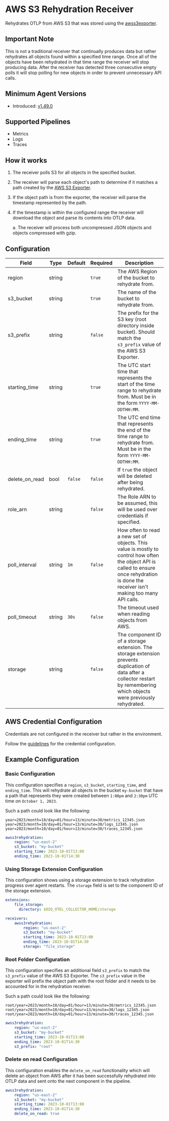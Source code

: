 # AWS S3 Rehydration Receiver
Rehydrates OTLP from AWS S3 that was stored using the [awss3exporter](https://github.com/open-telemetry/opentelemetry-collector-contrib/blob/v0.98.0/exporter/awss3exporter/README.md).

## Important Note
This is not a traditional receiver that continually produces data but rather rehydrates all objects found within a specified time range. Once all of the objects have been rehydrated in that time range the receiver will stop producing data. After the receiver has detected three consecutive empty polls it will stop polling for new objects in order to prevent unnecessary API calls.

## Minimum Agent Versions
- Introduced: [v1.49.0](https://github.com/observIQ/bindplane-otel-collector/releases/tag/v1.49.0)

## Supported Pipelines
- Metrics
- Logs
- Traces

## How it works
1. The receiver polls S3 for all objects in the specified bucket.
2. The receiver will parse each object's path to determine if it matches a path created by the [AWS S3 Exporter](https://github.com/open-telemetry/opentelemetry-collector-contrib/blob/v0.98.0/exporter/awss3exporter/README.md#example-configuration).
3. If the object path is from the exporter, the receiver will parse the timestamp represented by the path.
4. If the timestamp is within the configured range the receiver will download the object and parse its contents into OTLP data.

    a. The receiver will process both uncompressed JSON objects and objects compressed with gzip.

## Configuration
| Field              | Type      | Default          | Required | Description                                                                                                                                                                            |
|--------------------|-----------|------------------|----------|----------------------------------------------------------------------------------------------------------------------------------------------------------------------------------------|
| region             |  string   |                  | `true`   | The AWS Region of the bucket to rehydrate from.                                                         |
| s3_bucket          |  string   |                  | `true`   | The name of the bucket to rehydrate from.                                                                                                                                           |
| s3_prefix          |  string   |                  | `false`  | The prefix for the S3 key (root directory inside bucket). Should match the `s3_prefix` value of the AWS S3 Exporter.                                                                          |
| starting_time      |  string   |                  | `true `  | The UTC start time that represents the start of the time range to rehydrate from. Must be in the form `YYYY-MM-DDTHH:MM`.                                                              |
| ending_time        |  string   |                  | `true `  | The UTC end time that represents the end of the time range to rehydrate from. Must be in the form `YYYY-MM-DDTHH:MM`.                                                                  |
| delete_on_read     |  bool     | `false`          | `false ` | If `true` the object will be deleted after being rehydrated.                                                                                                                             |
| role_arn           |  string   |                  | `false ` | The Role ARN to be assumed, this will be used over credentials if specified.                                                                                                                             |
| poll_interval      |  string   | `1m`             | `false ` | How often to read a new set of objects. This value is mostly to control how often the object API is called to ensure once rehydration is done the receiver isn't making too many API calls. |
| poll_timeout       |  string   | `30s`            | `false ` | The timeout used when reading objects from AWS. |
| storage            |  string   |                  | `false ` | The component ID of a storage extension. The storage extension prevents duplication of data after a collector restart by remembering which objects were previously rehydrated.           |

## AWS Credential Configuration

Credentials are not configured in the receiver but rather in the environment.

Follow the [guidelines](https://aws.github.io/aws-sdk-go-v2/docs/configuring-sdk/#specifying-credentials) for the
credential configuration.

## Example Configuration

### Basic Configuration

This configuration specifies a `region`, `s3_bucket`, `starting_time`, and `ending_time`. 
This will rehydrate all objects in the bucket `my-bucket` that have a path that represents they were created between `1:00pm` and `2:30pm` UTC time on `October 1, 2023`.

Such a path could look like the following:
```
year=2023/month=10/day=01/hour=13/minute=30/metrics_12345.json
year=2023/month=10/day=01/hour=13/minute=30/logs_12345.json
year=2023/month=10/day=01/hour=13/minute=30/traces_12345.json
```

```yaml
awss3rehydration:
    region: "us-east-2"
    s3_bucket: "my-bucket"
    starting_time: 2023-10-01T13:00
    ending_time: 2023-10-01T14:30
```

### Using Storage Extension Configuration

This configuration shows using a storage extension to track rehydration progress over agent restarts. The `storage` field is set to the component ID of the storage extension.


```yaml
extensions:
    file_storage:
      directory: $OIQ_OTEL_COLLECTOR_HOME/storage

receivers:
    awss3rehydration:
        region: "us-east-2"
        s3_bucket: "my-bucket"
        starting_time: 2023-10-01T13:00
        ending_time: 2023-10-01T14:30
        storage: "file_storage"
```

### Root Folder Configuration

This configuration specifies an additional field `s3_prefix` to match the `s3_prefix` value of the AWS S3 Exporter. 
The `s3_prefix` value in the exporter will prefix the object path with the root folder and it needs to be accounted for in the rehydration receiver.

Such a path could look like the following:
```
root/year=2023/month=10/day=01/hour=13/minute=30/metrics_12345.json
root/year=2023/month=10/day=01/hour=13/minute=30/logs_12345.json
root/year=2023/month=10/day=01/hour=13/minute=30/traces_12345.json
```

```yaml
awss3rehydration:
    region: "us-east-2"
    s3_bucket: "my-bucket"
    starting_time: 2023-10-01T13:00
    ending_time: 2023-10-01T14:30
    s3_prefix: "root"
```

### Delete on read Configuration

This configuration enables the `delete_on_read` functionality which will delete an object from AWS after it has been successfully rehydrated into OTLP data and sent onto the next component in the pipeline. 

```yaml
awss3rehydration:
    region: "us-east-2"
    s3_bucket: "my-bucket"
    starting_time: 2023-10-01T13:00
    ending_time: 2023-10-01T14:30
    delete_on_read: true
```
